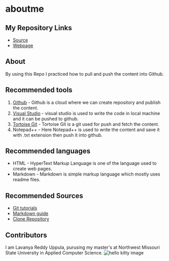 # aboutme

## My Repository Links

- [Source](https://github.com/reddylavanya/aboutme)
- [Webpage]( https://reddylavanya.github.io/aboutme/)

## About

By using this Repo I practiced how to pull and push the content into Github.

## Recommended tools

1. [Github](https://github.com/reddylavanya/aboutme) - Github is a cloud where we can create repository and publish the content.
1. [Visual Studio](https://code.visualstudio.com/) - visual studio is used to write the code in local machine and it can be pushed to github.
1. [Tortoise Git](https://tortoisegit.org/) - Tortoise Git is a git used for push and fetch the content.
1. Notepad++ - Here Notepad++ is used to write the content and save it with .txt extension then push it into github.

## Recommended languages

- HTML - HyperText Markup Language is one of the language used to create web pages.
- Markdown - Markdown is simple markup language which mostly uses readme files.

## Recommended Sources

- [Git tutorials](http://www.vogella.com/tutorials/Git/article.html)
- [Markdown guide](https://www.markdownguide.org/)
- [Clone Repository](https://help.github.com/articles/cloning-a-repository/)

## Contributors

I am Lavanya Reddy Uppula, purusing my master's at Northwest Missouri State University in Applied Computer Science.
![hello kitty image](https://www.petmd.com/sites/default/files/petmd-kitten-facts.jpg)
